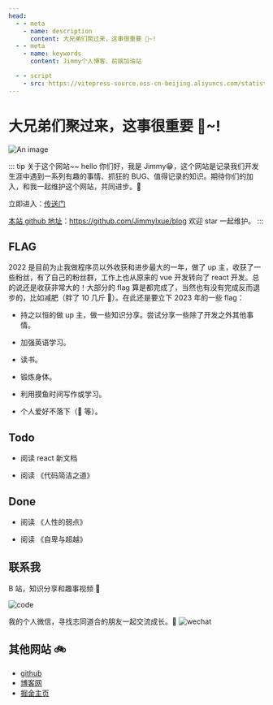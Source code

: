 ```yaml
---
head:
  - - meta
    - name: description
      content: 大兄弟们聚过来，这事很重要 🎉~!
  - - meta
    - name: keywords
      content: Jimmy个人博客、前端加油站

  - - script
    - src: https://vitepress-source.oss-cn-beijing.aliyuncs.com/statistics.js
---
```


# 大兄弟们聚过来，这事很重要 🎉~!

![An image](/assets/bg.jpg)

::: tip 关于这个网站~~
hello 你们好，我是 Jimmy😁，这个网站是记录我们开发生涯中遇到一系列有趣的事情、抓狂的 BUG、值得记录的知识。期待你们的加入，和我一起维护这个网站，共同进步。🎄

立即进入：[传送门](http://www.jimmyxuexue.top/)

[本站 github 地址](https://github.com/Jimmylxue/blog)：https://github.com/Jimmylxue/blog 欢迎 star 一起维护。
:::

## FLAG

2022 是目前为止我做程序员以外收获和进步最大的一年，做了 up 主，收获了一些粉丝，有了自己的粉丝群，工作上也从原来的 vue 开发转向了 react 开发。总的说还是收获非常大的！大部分的 flag 算是都完成了，当然也有没有完成反而退步的，比如减肥（胖了 10 几斤 🐷）。在此还是要立下 2023 年的一些 flag：

- 持之以恒的做 up 主，做一些知识分享。尝试分享一些除了开发之外其他事情。

- 加强英语学习。

- 读书。

- 锻炼身体。

- 利用摸鱼时间写作或学习。

- 个人爱好不落下（🎸 等）。

## Todo

- 阅读 react 新文档

- 阅读 《代码简洁之道》

## Done

- 阅读 《人性的弱点》

- 阅读 《自卑与超越》

## 联系我

B 站，知识分享和趣事视频 🚩

![code](/assets/bilibili.jpg)

我的个人微信，寻找志同道合的朋友一起交流成长。🌻
![wechat](/assets/wechat.jpg)

## 其他网站 🚲

- [github](https://github.com/Jimmylxue)
- [博客网](https://github.com/Jimmylxue/blog)
- [掘金主页](https://juejin.cn/user/2296218359183918)
